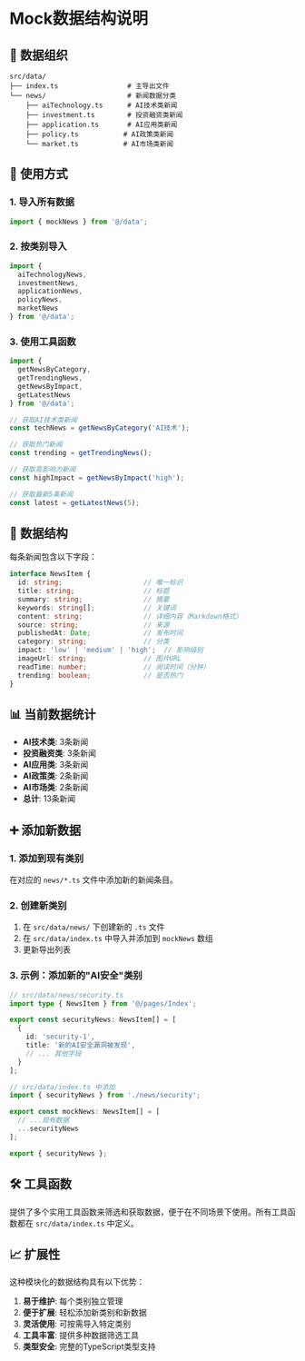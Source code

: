 # Mock数据结构说明

## 📁 数据组织

```
src/data/
├── index.ts                 # 主导出文件
└── news/                    # 新闻数据分类
    ├── aiTechnology.ts      # AI技术类新闻
    ├── investment.ts        # 投资融资类新闻
    ├── application.ts       # AI应用类新闻
    ├── policy.ts           # AI政策类新闻
    └── market.ts           # AI市场类新闻
```

## 🚀 使用方式

### 1. 导入所有数据
```typescript
import { mockNews } from '@/data';
```

### 2. 按类别导入
```typescript
import { 
  aiTechnologyNews, 
  investmentNews, 
  applicationNews,
  policyNews,
  marketNews 
} from '@/data';
```

### 3. 使用工具函数
```typescript
import { 
  getNewsByCategory,
  getTrendingNews,
  getNewsByImpact,
  getLatestNews 
} from '@/data';

// 获取AI技术类新闻
const techNews = getNewsByCategory('AI技术');

// 获取热门新闻
const trending = getTrendingNews();

// 获取高影响力新闻
const highImpact = getNewsByImpact('high');

// 获取最新5条新闻
const latest = getLatestNews(5);
```

## 📝 数据结构

每条新闻包含以下字段：

```typescript
interface NewsItem {
  id: string;                    // 唯一标识
  title: string;                 // 标题
  summary: string;               // 摘要
  keywords: string[];            // 关键词
  content: string;               // 详细内容（Markdown格式）
  source: string;                // 来源
  publishedAt: Date;             // 发布时间
  category: string;              // 分类
  impact: 'low' | 'medium' | 'high';  // 影响级别
  imageUrl: string;              // 图片URL
  readTime: number;              // 阅读时间（分钟）
  trending: boolean;             // 是否热门
}
```

## 📊 当前数据统计

- **AI技术类**: 3条新闻
- **投资融资类**: 3条新闻  
- **AI应用类**: 3条新闻
- **AI政策类**: 2条新闻
- **AI市场类**: 2条新闻
- **总计**: 13条新闻

## ➕ 添加新数据

### 1. 添加到现有类别
在对应的 `news/*.ts` 文件中添加新的新闻条目。

### 2. 创建新类别
1. 在 `src/data/news/` 下创建新的 `.ts` 文件
2. 在 `src/data/index.ts` 中导入并添加到 `mockNews` 数组
3. 更新导出列表

### 3. 示例：添加新的"AI安全"类别
```typescript
// src/data/news/security.ts
import type { NewsItem } from '@/pages/Index';

export const securityNews: NewsItem[] = [
  {
    id: 'security-1',
    title: '新的AI安全漏洞被发现',
    // ... 其他字段
  }
];

// src/data/index.ts 中添加
import { securityNews } from './news/security';

export const mockNews: NewsItem[] = [
  // ...现有数据
  ...securityNews
];

export { securityNews };
```

## 🛠️ 工具函数

提供了多个实用工具函数来筛选和获取数据，便于在不同场景下使用。所有工具函数都在 `src/data/index.ts` 中定义。

## 📈 扩展性

这种模块化的数据结构具有以下优势：

1. **易于维护**: 每个类别独立管理
2. **便于扩展**: 轻松添加新类别和新数据
3. **灵活使用**: 可按需导入特定类别
4. **工具丰富**: 提供多种数据筛选工具
5. **类型安全**: 完整的TypeScript类型支持
